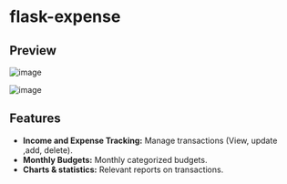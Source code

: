 # flask-expense

## Preview
![image](https://github.com/2wons/flask-expense/assets/91067593/ae91c90a-e9c8-4682-a502-d5a7885d57d5)

![image](https://github.com/2wons/flask-expense/assets/91067593/ecfb7416-7e79-4b77-9ff3-86fb9301a116)

## Features

* **Income and Expense Tracking:** Manage transactions (View, update ,add, delete).
* **Monthly Budgets:** Monthly categorized budgets.
* **Charts & statistics:** Relevant reports on transactions.
